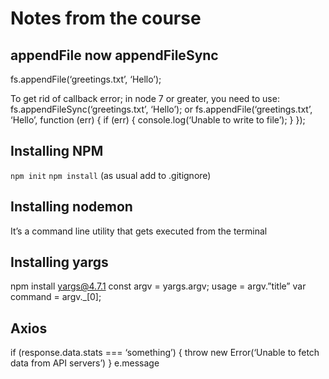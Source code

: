 # Notes from the course

## appendFile now appendFileSync
fs.appendFile(‘greetings.txt’, ‘Hello’);

To get rid of callback error; in node 7 or greater, you need to use:
fs.appendFileSync(‘greetings.txt’, ‘Hello’);
or 
fs.appendFile(‘greetings.txt’, ‘Hello’, function (err) {
if (err) {
console.log(‘Unable to write to file’);
}
});


## Installing NPM
`npm init`
`npm install` (as usual add to .gitignore)

## Installing nodemon
It’s a command line utility that gets executed from the terminal

## Installing yargs
npm install yargs@4.7.1
const argv = yargs.argv;
usage = argv.”title”
var command = argv._[0];

## Axios
if (response.data.stats === ‘something’) {
throw new Error(‘Unable to fetch data from API servers’)
}
e.message
